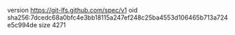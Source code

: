 version https://git-lfs.github.com/spec/v1
oid sha256:7dcedc68a0bfc4e3bb18115a247ef248c25ba4553d106465b713a724e5c994de
size 4271
